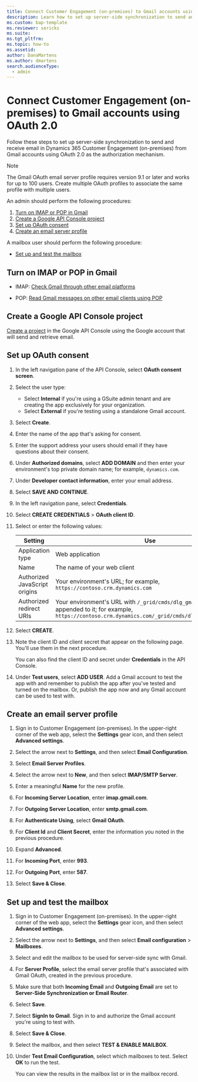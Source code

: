 ```yaml
---
title: Connect Customer Engagement (on-premises) to Gmail accounts using OAuth 2.0 
description: Learn how to set up server-side synchronization to send and receive email in Dynamics 365 Customer Engagement (on-premises) from Gmail accounts using OAuth 2.0 as the authorization mechanism.
ms.custom: bap-template
ms.reviewer: sericks
ms.suite: 
ms.tgt_pltfrm: 
ms.topic: how-to
ms.assetid: 
author: DanaMartens
ms.author: dmartens
search.audienceType: 
  - admin
---
```


# Connect Customer Engagement (on-premises) to Gmail accounts using OAuth 2.0

Follow these steps to set up server-side synchronization to send and receive email in Dynamics 365 Customer Engagement (on-premises) from Gmail accounts using OAuth 2.0 as the authorization mechanism.

> [!NOTE]
> The Gmail OAuth email server profile requires version 9.1 or later and works for up to 100 users. Create multiple OAuth profiles to associate the same profile with multiple users.

An admin should perform the following procedures:

1. [Turn on IMAP or POP in Gmail](#turn-on-imap-or-pop-in-gmail)
1. [Create a Google API Console project](#create-a-google-api-console-project)
1. [Set up OAuth consent](#set-up-oauth-consent)
1. [Create an email server profile](#create-an-email-server-profile)

A mailbox user should perform the following procedure:

- [Set up and test the mailbox](#set-up-and-test-the-mailbox)

## Turn on IMAP or POP in Gmail

- IMAP: [Check Gmail through other email platforms](https://support.google.com/mail/answer/7126229)

- POP: [Read Gmail messages on other email clients using POP](https://support.google.com/mail/answer/7104828)

## Create a Google API Console project

[Create a project](https://support.google.com/googleapi/answer/6251787?ref_topic=7014522#zippy=%2Ccreate-a-project) in the Google API Console using the Google account that will send and retrieve email.

## Set up OAuth consent

1. In the left navigation pane of the API Console, select **OAuth consent screen**.
1. Select the user type:
   - Select **Internal** if you're using a GSuite admin tenant and are creating the app exclusively for your organization.
   - Select **External** if you're testing using a standalone Gmail account.
1. Select **Create**.
1. Enter the name of the app that's asking for consent.
1. Enter the support address your users should email if they have questions about their consent.
1. Under **Authorized domains**, select **ADD DOMAIN** and then enter your environment's top private domain name; for example, `dynamics.com`.
1. Under **Developer contact information**, enter your email address.
1. Select **SAVE AND CONTINUE**.
1. In the left navigation pane, select **Credentials**.
1. Select **CREATE CREDENTIALS** > **OAuth client ID**.
1. Select or enter the following values:

   | Setting | Use |
   |---------|-----|
   | Application type | Web application |
   | Name | The name of your web client |
   | Authorized JavaScript origins | Your environment's URL; for example, `https://contoso.crm.dynamics.com` |
   | Authorized redirect URIs | Your environment's URL with `/_grid/cmds/dlg_gmailoauth.aspx` appended to it; for example, `https://contoso.crm.dynamics.com/_grid/cmds/dlg_gmailoauth.aspx` |

1. Select **CREATE**.
1. Note the client ID and client secret that appear on the following page. You'll use them in the next procedure.

    You can also find the client ID and secret under **Credentials** in the API Console.

1. Under **Test users**, select **ADD USER**. Add a Gmail account to test the app with and remember to publish the app after you've tested and turned on the mailbox. Or, publish the app now and any Gmail account can be used to test with.

## Create an email server profile

1. Sign in to Customer Engagement (on-premises). In the upper-right corner of the web app, select the **Settings** gear icon, and then select **Advanced settings**.

1. Select the arrow next to **Settings**, and then select **Email Configuration**.

1. Select **Email Server Profiles**.  

1. Select the arrow next to **New**, and then select **IMAP/SMTP Server**.

1. Enter a meaningful **Name** for the new profile.

1. For **Incoming Server Location**, enter **imap.gmail.com**.

1. For **Outgoing Server Location**, enter **smtp.gmail.com**.

1. For **Authenticate Using**, select **Gmail OAuth**.

1. For **Client Id** and **Client Secret**, enter the information you noted in the previous procedure.

1. Expand **Advanced**.

1. For **Incoming Port**, enter **993**.

1. For **Outgoing Port**, enter **587**.

1. Select **Save & Close**.

## Set up and test the mailbox

1. Sign in to Customer Engagement (on-premises). In the upper-right corner of the web app, select the **Settings** gear icon, and then select **Advanced settings**.

1. Select the arrow next to **Settings**, and then select **Email configuration** > **Mailboxes**.

1. Select and edit the mailbox to be used for server-side sync with Gmail.

1. For **Server Profile**, select the email server profile that's associated with Gmail OAuth, created in the previous procedure.

1. Make sure that both **Incoming Email** and **Outgoing Email** are set to **Server-Side Synchronization or Email Router**.

1. Select **Save**.

1. Select **SignIn to Gmail**. Sign in to and authorize the Gmail account you're using to test with.

1. Select **Save & Close**.

1. Select the mailbox, and then select **TEST & ENABLE MAILBOX**.

1. Under **Test Email Configuration**, select which mailboxes to test. Select **OK** to run the test.

    You can view the results in the mailbox list or in the mailbox record.
